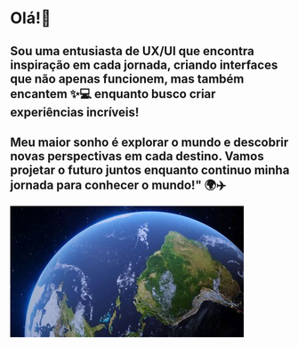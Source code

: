 # Olá!👋<br>

## Sou uma entusiasta de UX/UI que encontra inspiração em cada jornada, criando interfaces que não apenas funcionem, mas também encantem :sparkles::computer: enquanto busco criar experiências incríveis! <br> 
## Meu maior sonho é explorar o mundo e descobrir novas perspectivas em cada destino. Vamos projetar o futuro juntos enquanto continuo minha jornada para conhecer o mundo!" 🌍✈️<br>

![Mundo](imagem/mundo1.jpg) 
